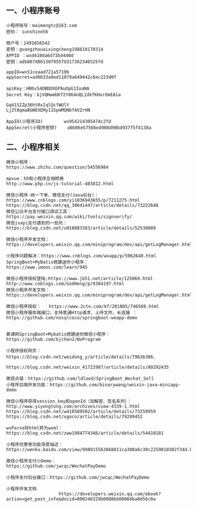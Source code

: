 一、小程序账号
-
	小程序账号：maimengtc@163.com 
	密码： sunshine56

	商户号：1491656542 
	密钥：guangzhouaixingcheng198810170314
	APPID ：wxd410da6d73b4440d
	密钥：adb807d061307955fd317362346525fd

	appID=wx51ceaad721a5710b
	appSecret=ad6633a0ed11079a649442c6ec223d0f
	
	apiKey：HNbv54OBDOXGPAuOpG1IoaNA
	Secret Key：GjVQHwmbKf2Y864oQL1dkfKHordmEA1a
	
	Gq41SIZp36htRxIqlQcfWUlY
	LjZt8qmaBGWEXEMy11SpmMQNbfAVZrHN 

	AppID(小程序ID)		wx954214305474c2fd
	AppSecret(小程序密钥)	a0b06e57566e4908d90bd937f5f4138a

二、小程序相关
-
	微信小程序：
	https://www.zhihu.com/question/54556984
	
	mpvue：h5和小程序互相转换
	http://www.php.cn/js-tutorial-403812.html
	
	微信小程序-统一下单、微信支付(Java后台)：https://www.cnblogs.com/yi1036943655/p/7211275.html
	https://blog.csdn.net/qq_30641447/article/details/73222648
	微信公众平台支付接口调试工具：https://pay.weixin.qq.com/wiki/tools/signverify/
	微信jsapi支付遇到的一些坑：https://blog.csdn.net/u010883383/article/details/52538089
	
	微信小程序开发文档：
	https://developers.weixin.qq.com/miniprogram/dev/api/getLogManager.html
	
	小程序问题解决：https://www.cnblogs.com/wxapp/p/5962640.html
	SpringBoot+MyBatis搭建迷你小程序：
	https://www.imooc.com/learn/945
	
	微信小程序授权登陆;https://www.jb51.net/article/125069.html
	http://www.cnblogs.com/GodHeng/p/9304197.html
	微信小程序开发文档：
	https://developers.weixin.qq.com/miniprogram/dev/api/getLogManager.html
	
	微信小程序授权：   https://www.2cto.com/kf/201805/746569.html
	微信小程序服务端接口，支持普通Http请求、上传文件、长连接 ：https://github.com/nosqlcoco/springboot-weapp-demo
	
	
	慕课网SpringBoot+Mybatis搭建迷你微信小程序：https://github.com/bjchen2/WxProgram
	
	小程序授权网页：https://blog.csdn.net/weidong_y/article/details/79636386、
	
	https://blog.csdn.net/weixin_41722987/article/details/80292435
	
	微信点餐：https://github.com/ldlood/SpringBoot_Wechat_Sell
	小程序后端开发功能：https://github.com/binarywang/weixin-java-miniapp-demo
	
	微信小程序获得session_key和openId（加解密、签名系列）：http://www.yiyongtong.com/archives/view-4339-1.html
	https://blog.csdn.net/w410589502/article/details/73250959
	https://blog.csdn.net/xgocn/article/details/79289452
	
	wxParse将html转为wxml：
	https://blog.csdn.net/zww1984774346/article/details/54410181
	
	小程序优惠卷功能场景描述：
	https://wenku.baidu.com/view/998915563868011ca300a6c30c2259010302f34d.html
	
	微信小程序支付小Demo：
	https://github.com/jwcqc/WechatPayDemo
	
	小程序支付后台接口：https://github.com/jwcqc/WechatPayDemo

	小程序开发文档
				 		https://developers.weixin.qq.com/ebook?action=get_post_info&docid=000248329b0088bb00866ba0d56c0a



